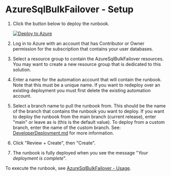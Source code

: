 # AzureSqlBulkFailover - Setup

1. Click the button below to deploy the runbook.
  
    [![Deploy to Azure](https://aka.ms/deploytoazurebutton)](https://azure.github.io/AzureSqlBulkFailover/DeployTemplate.html)

2. Log in to Azure with an account that has Contributor or Owner permission for the subscription that contains your user databases. 
3. Select a resource group to contain the AzureSqlBulkFailover resources. You may want to create a new resource group that is dedicated to this solution. 
4. Enter a name for the automation account that will contain the runbook. Note that this must be a unique name. If you want to redeploy over an existing deployment you must first delete the existing automation account.
5. Select a branch name to pull the runbook from. This should be the name of the branch that contains the runbook you want to deploy. If you want to deploy the runbook from the main branch (current release), enter "main" or leave as is (this is the default value). To deploy from a custom branch, enter the name of the custom branch. See: [DeveloperDeployment.md](./DeveloperDeployment.md) for more information.
5. Click "Review + Create", then "Create". 
6. The runbook is fully deployed when you see the message "_Your deployment is complete_". 

To execute the runbook, see [AzureSqlBulkFailover - Usage](./AzureSqlBulkFailoverUsage.md).